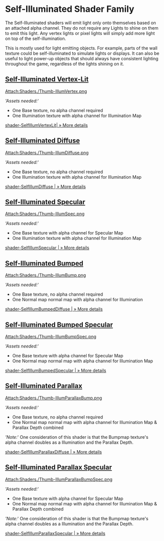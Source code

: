 Self-Illuminated Shader Family
==============================


The <span class=keyword>Self-Illuminated</span> shaders will emit light only onto themselves based on an attached alpha channel.  They do not require any Lights to shine on them to emit this light.  Any vertex lights or pixel lights will simply add more light on top of the self-illumination.

This is mostly used for light emitting objects. For example, parts of the wall texture could be self-illuminated to simulate lights or displays.  It can also be useful to light power-up objects that should always have consistent lighting throughout the game, regardless of the lights shining on it.

[Self-Illuminated Vertex-Lit](shader-SelfIllumVertexLit.md)
-----------------------------------------------------------


[Attach:Shaders./Thumb-IllumVertex.png](shader-SelfIllumVertexLit.md)

_'Assets needed:_'
* One <span class=component>Base</span> texture, no alpha channel required
* One <span class=component>Illumination</span> texture with alpha channel for Illumination Map

[shader-SelfIllumVertexLit| &#187; More details](shader-SelfIllumVertexLit|&#187;Moredetails.md)


[Self-Illuminated Diffuse](shader-SelfIllumDiffuse.md)
------------------------------------------------------


[Attach:Shaders./Thumb-IllumDiffuse.png](shader-SelfIllumDiffuse.md)

_'Assets needed:_'
* One <span class=component>Base</span> texture, no alpha channel required
* One <span class=component>Illumination</span> texture with alpha channel for Illumination Map

[shader-SelfIllumDiffuse | &#187; More details](shader-SelfIllumDiffuse|&#187;Moredetails.md)


[Self-Illuminated Specular](shader-SelfIllumSpecular.md)
--------------------------------------------------------


[Attach:Shaders./Thumb-IllumSpec.png](shader-SelfIllumSpecular.md)

_'Assets needed:_'
* One <span class=component>Base</span> texture with alpha channel for Specular Map
* One <span class=component>Illumination</span> texture with alpha channel for Illumination Map

[shader-SelfIllumSpecular | &#187; More details](shader-SelfIllumSpecular|&#187;Moredetails.md)


[Self-Illuminated Bumped](shader-SelfIllumBumpedDiffuse.md)
-----------------------------------------------------------


[Attach:Shaders./Thumb-IllumBump.png](shader-SelfIllumBumpedDiffuse.md)

_'Assets needed:_'
* One <span class=component>Base</span> texture, no alpha channel required
* One <span class=component>Normal map</span> normal map with alpha channel for Illumination

[shader-SelfIllumBumpedDiffuse | &#187; More details](shader-SelfIllumBumpedDiffuse|&#187;Moredetails.md)


[Self-Illuminated Bumped Specular](shader-SelfIllumBumpedSpecular.md)
---------------------------------------------------------------------


[Attach:Shaders./Thumb-IllumBumpSpec.png](shader-SelfIllumBumpedSpecular.md)

_'Assets needed:_'
* One <span class=component>Base</span> texture with alpha channel for Specular Map
* One <span class=component>Normal map</span> normal map with alpha channel for Illumination Map

[shader-SelfIllumBumpedSpecular | &#187; More details](shader-SelfIllumBumpedSpecular|&#187;Moredetails.md)


[Self-Illuminated Parallax](shader-SelfIllumParallaxDiffuse.md)
---------------------------------------------------------------


[Attach:Shaders./Thumb-IllumParallaxBump.png](shader-SelfIllumParallaxDiffuse.md)

_'Assets needed:_'
* One <span class=component>Base</span> texture, no alpha channel required
* One <span class=component>Normal map</span> normal map with alpha channel for Illumination Map & Parallax Depth combined

_'Note:_'
One consideration of this shader is that the <span class=component>Bumpmap</span> texture's alpha channel doubles as a Illumination and the Parallax Depth.

[shader-SelfIllumParallaxDiffuse | &#187; More details](shader-SelfIllumParallaxDiffuse|&#187;Moredetails.md)


[Self-Illuminated Parallax Specular](shader-SelfIllumParallaxSpecular.md)
-------------------------------------------------------------------------


[Attach:Shaders./Thumb-IllumParallaxBumpSpec.png](shader-SelfIllumParallaxSpecular.md)

_'Assets needed:_'
* One <span class=component>Base</span> texture with alpha channel for Specular Map
* One <span class=component>Normal map</span> normal map with alpha channel for Illumination Map & Parallax Depth combined

_'Note:_'
One consideration of this shader is that the <span class=component>Bumpmap</span> texture's alpha channel doubles as a Illumination and the Parallax Depth.

[shader-SelfIllumParallaxSpecular | &#187; More details](shader-SelfIllumParallaxSpecular|&#187;Moredetails.md)
